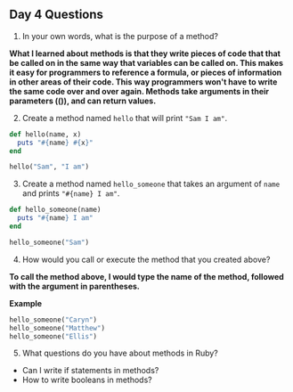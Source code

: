 ## Day 4 Questions

1. In your own words, what is the purpose of a method?

**What I learned about methods is that they write pieces of code that that be called on in the same way that variables can be called on. This makes it easy for programmers to reference a formula, or pieces of information in other areas of their code. This way programmers won't have to write the same code over and over again. Methods take arguments in their parameters (()), and can return values.**


2. Create a method named `hello` that will print `"Sam I am"`.

```ruby
def hello(name, x)
  puts "#{name} #{x}"
end

hello("Sam", "I am")
```

3. Create a method named `hello_someone` that takes an argument of `name` and prints `"#{name} I am"`.

```ruby
def hello_someone(name)
  puts "#{name} I am"
end

hello_someone("Sam")
```

4. How would you call or execute the method that you created above?

**To call the method above, I would type the name of the method, followed with the argument in parentheses.**

**Example**

```ruby
hello_someone("Caryn")
hello_someone("Matthew")
hello_someone("Ellis")
```

5. What questions do you have about methods in Ruby?

- Can I write if statements in methods?
- How to write booleans in methods?
